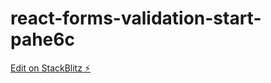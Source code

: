 # react-forms-validation-start-pahe6c

[Edit on StackBlitz ⚡️](https://stackblitz.com/edit/react-forms-validation-start-pahe6c)
